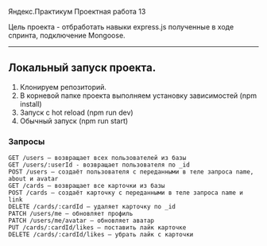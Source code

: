 Яндекс.Практикум Проектная работа 13 


Цель проекта - отбработать навыки express.js полученные в ходе спринта, подключение Mongoose.


---

## Локальный запуск проекта.

1. Клонируем репозиторий.
2. В корневой папке проекта выполняем установку зависимостей (npm install)
3. Запуск с hot reload (npm run dev)
4. Обычный запуск (npm run start)

### Запросы


    GET /users — возвращает всех пользователей из базы
    GET /users/:userId - возвращает пользователя по _id
    POST /users — создаёт пользователя с переданными в теле запроса name, about и avatar
    GET /cards — возвращает все карточки из базы
    POST /cards — создаёт карточку с переданными в теле запроса name и link
    DELETE /cards/:cardId — удаляет карточку по _id
    PATCH /users/me — обновляет профиль
    PATCH /users/me/avatar — обновляет аватар
    PUT /cards/:cardId/likes — поставить лайк карточке
    DELETE /cards/:cardId/likes — убрать лайк с карточки    

